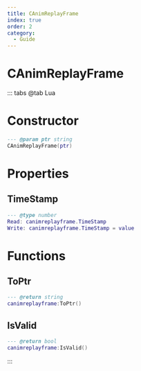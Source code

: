 ```yaml
---
title: CAnimReplayFrame
index: true
order: 2
category:
  - Guide
---
```


# CAnimReplayFrame

::: tabs
@tab Lua
# Constructor
```lua
--- @param ptr string
CAnimReplayFrame(ptr)
```
# Properties
## TimeStamp 
```lua
--- @type number
Read: canimreplayframe.TimeStamp
Write: canimreplayframe.TimeStamp = value
```
# Functions
## ToPtr
```lua
--- @return string
canimreplayframe:ToPtr()
```
## IsValid
```lua
--- @return bool
canimreplayframe:IsValid()
```

:::